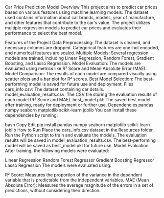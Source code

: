Car Price Prediction Model
Overview
This project aims to predict car prices based on various features using machine learning models. The dataset used contains information about car brands, models, year of manufacture, and other features that contribute to the car's value. The project utilizes multiple regression models to predict car prices and evaluates their performance to select the best model.

Features of the Project
Data Preprocessing: The dataset is cleaned, and necessary columns are dropped. Categorical features are one-hot encoded, and numerical features are scaled.
Multiple Models: Several regression models are trained, including Linear Regression, Random Forest, Gradient Boosting, and Lasso Regression.
Model Evaluation: The models are evaluated using metrics like R² Score and Mean Absolute Error (MAE).
Model Comparison: The results of each model are compared visually using scatter plots and a bar plot for R² scores.
Best Model Selection: The best-performing model is saved for future use and deployment.
Files
cars_info.csv: The dataset containing car details.
model_evaluation_results.csv: The CSV file storing the evaluation results of each model (R² Score and MAE).
best_model.pkl: The saved best model after training, ready for deployment or further use.
Dependencies
pandas
numpy
seaborn
matplotlib
scikit-learn
joblib
You can install these dependencies by running:

bash
Copy
Edit
pip install pandas numpy seaborn matplotlib scikit-learn joblib
How to Run
Place the cars_info.csv dataset in the Resources folder.
Run the Python script to train and evaluate the models.
The evaluation results will be saved in model_evaluation_results.csv.
The best-performing model will be saved as best_model.pkl for future use.
Model Evaluation
After training, the following models were evaluated:

Linear Regression
Random Forest Regressor
Gradient Boosting Regressor
Lasso Regression
The models were evaluated using:

R² Score: Measures the proportion of the variance in the dependent variable that is predictable from the independent variables.
MAE (Mean Absolute Error): Measures the average magnitude of the errors in a set of predictions, without considering their direction.
